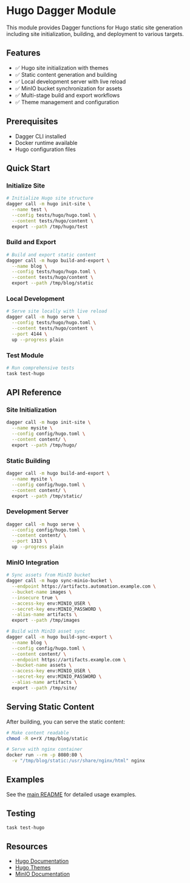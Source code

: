 # Hugo Dagger Module

This module provides Dagger functions for Hugo static site generation including site initialization, building, and deployment to various targets.

## Features

- ✅ Hugo site initialization with themes
- ✅ Static content generation and building
- ✅ Local development server with live reload
- ✅ MinIO bucket synchronization for assets
- ✅ Multi-stage build and export workflows
- ✅ Theme management and configuration

## Prerequisites

- Dagger CLI installed
- Docker runtime available
- Hugo configuration files

## Quick Start

### Initialize Site

```bash
# Initialize Hugo site structure
dagger call -m hugo init-site \
  --name test \
  --config tests/hugo/hugo.toml \
  --content tests/hugo/content \
  export --path /tmp/hugo/test
```

### Build and Export

```bash
# Build and export static content
dagger call -m hugo build-and-export \
  --name blog \
  --config tests/hugo/hugo.toml \
  --content tests/hugo/content \
  export --path /tmp/blog/static
```

### Local Development

```bash
# Serve site locally with live reload
dagger call -m hugo serve \
  --config tests/hugo/hugo.toml \
  --content tests/hugo/content \
  --port 4144 \
  up --progress plain
```

### Test Module

```bash
# Run comprehensive tests
task test-hugo
```

## API Reference

### Site Initialization

```bash
dagger call -m hugo init-site \
  --name mysite \
  --config config/hugo.toml \
  --content content/ \
  export --path /tmp/hugo/
```

### Static Building

```bash
dagger call -m hugo build-and-export \
  --name mysite \
  --config config/hugo.toml \
  --content content/ \
  export --path /tmp/static/
```

### Development Server

```bash
dagger call -m hugo serve \
  --config config/hugo.toml \
  --content content/ \
  --port 1313 \
  up --progress plain
```

### MinIO Integration

```bash
# Sync assets from MinIO bucket
dagger call -m hugo sync-minio-bucket \
  --endpoint https://artifacts.automation.example.com \
  --bucket-name images \
  --insecure true \
  --access-key env:MINIO_USER \
  --secret-key env:MINIO_PASSWORD \
  --alias-name artifacts \
  export --path /tmp/images

# Build with MinIO asset sync
dagger call -m hugo build-sync-export \
  --name blog \
  --config config/hugo.toml \
  --content content/ \
  --endpoint https://artifacts.example.com \
  --bucket-name assets \
  --access-key env:MINIO_USER \
  --secret-key env:MINIO_PASSWORD \
  --alias-name artifacts \
  export --path /tmp/site/
```

## Serving Static Content

After building, you can serve the static content:

```bash
# Make content readable
chmod -R o+rX /tmp/blog/static

# Serve with nginx container
docker run --rm -p 8080:80 \
  -v "/tmp/blog/static:/usr/share/nginx/html" nginx
```

## Examples

See the [main README](../README.md#hugo) for detailed usage examples.

## Testing

```bash
task test-hugo
```

## Resources

- [Hugo Documentation](https://gohugo.io/documentation/)
- [Hugo Themes](https://themes.gohugo.io/)
- [MinIO Documentation](https://min.io/docs/)
